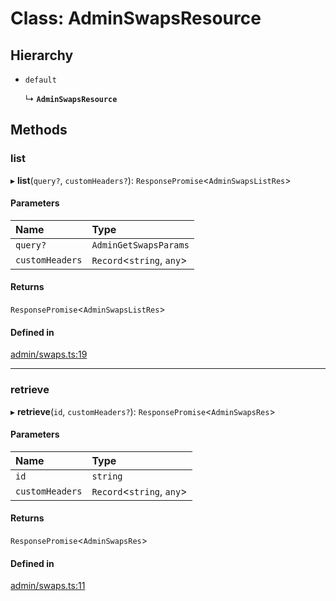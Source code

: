 # Class: AdminSwapsResource

## Hierarchy

- `default`

  ↳ **`AdminSwapsResource`**

## Methods

### list

▸ **list**(`query?`, `customHeaders?`): `ResponsePromise`<`AdminSwapsListRes`\>

#### Parameters

| Name | Type |
| :------ | :------ |
| `query?` | `AdminGetSwapsParams` |
| `customHeaders` | `Record`<`string`, `any`\> |

#### Returns

`ResponsePromise`<`AdminSwapsListRes`\>

#### Defined in

[admin/swaps.ts:19](https://github.com/medusajs/medusa/blob/418ff2a33/packages/medusa-js/src/resources/admin/swaps.ts#L19)

___

### retrieve

▸ **retrieve**(`id`, `customHeaders?`): `ResponsePromise`<`AdminSwapsRes`\>

#### Parameters

| Name | Type |
| :------ | :------ |
| `id` | `string` |
| `customHeaders` | `Record`<`string`, `any`\> |

#### Returns

`ResponsePromise`<`AdminSwapsRes`\>

#### Defined in

[admin/swaps.ts:11](https://github.com/medusajs/medusa/blob/418ff2a33/packages/medusa-js/src/resources/admin/swaps.ts#L11)
